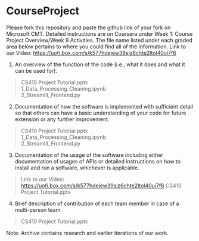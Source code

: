 # CourseProject

Please fork this repository and paste the github link of your fork on Microsoft CMT. Detailed instructions are on Coursera under Week 1: Course Project Overview/Week 9 Activities.  The file name listed under each graded area below pertains to where you could find all of the information.  Link to our Video:  https://uofi.box.com/s/k577hdejew39sjz6chte2ltol40ui7f6

1) An overview of the function of the code (i.e., what it does and what it can be used for). 

>CS410 Project Tutorial.pptx <br/>
>1_Data_Processing_Cleaning.ipynb <br/>
>2_Streamlit_Frontend.py <br/>

2) Documentation of how the software is implemented with sufficient detail so that others can have a basic understanding of your code for future extension or any further improvement.

>CS410 Project Tutorial.pptx <br/>
>1_Data_Processing_Cleaning.ipynb <br/>
>2_Streamlit_Frontend.py <br/>

3) Documentation of the usage of the software including either documentation of usages of APIs or detailed instructions on how to install and run a software, whichever is applicable.

>Link to our Video: https://uofi.box.com/s/k577hdejew39sjz6chte2ltol40ui7f6
>CS410 Project Tutorial.pptx <br/>

4) Brief description of contribution of each team member in case of a multi-person team.

>CS410 Project Tutorial.pptx <br/>

Note: Archive contains research and earlier iterations of our work.
